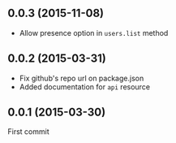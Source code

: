 ## 0.0.3 (2015-11-08)

  - Allow presence option in `users.list` method

## 0.0.2 (2015-03-31)

  - Fix github's repo url on package.json
  - Added documentation for `api` resource

## 0.0.1 (2015-03-30)

  First commit
